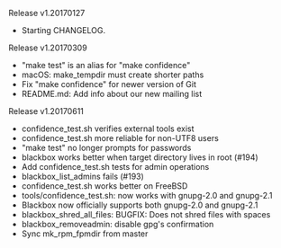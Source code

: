 Release v1.20170127

* Starting CHANGELOG.


Release v1.20170309

* "make test" is an alias for "make confidence"
* macOS: make_tempdir must create shorter paths
* Fix "make confidence" for newer version of Git
* README.md: Add info about our new mailing list

Release v1.20170611

* confidence_test.sh verifies external tools exist
* confidence_test.sh more reliable for non-UTF8 users
* "make test" no longer prompts for passwords
* blackbox works better when target directory lives in root (#194)
* Add confidence_test.sh tests for admin operations
* blackbox_list_admins fails (#193)
* confidence_test.sh works better on FreeBSD
* tools/confidence_test.sh: now works with gnupg-2.0 and gnupg-2.1
* Blackbox now officially supports both gnupg-2.0 and gnupg-2.1
* blackbox_shred_all_files: BUGFIX: Does not shred files with spaces
* blackbox_removeadmin: disable gpg's confirmation
* Sync mk_rpm_fpmdir from master
